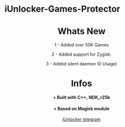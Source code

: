 # iUnlocker-Games-Protector
<div align="center" >
  <h1 >  Whats New </h1>
  1  - Added over 50K Games
  
2  - Added support for Zygisk.
  
3  - Added silent daemon (0 Usage)
</div>

  
  <div align="center">
  <h1>Infos</h1>
<h4> + Built with C++, NDK_r25b</h4>
<h4> + Based on Magisk module </h4>
  <a href="https://t.me/v9y_v3">iUnlocker telegram</a>
</div>
